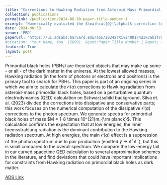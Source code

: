 ```yaml
---
title: "Corrections to Hawking Radiation from Asteroid Mass Primordial Black Holes: Numerical evaluation of dissipative effects"
collection: publications
permalink: /publication/2024-08-30-paper-title-number-1
excerpt: 'Numerically evaluated the $\mathcal{O}(\alpha)$ correction to Hawking radiation from asteroid mass primordial black holes (PBHs $10^{17}{\rm g}-10^{22}{\rm g}$) from dissipative interactions from electron/positron interactions.'
date: 2024-08-30
venue: 'PRD'
paperurl: 'https://ui.adsabs.harvard.edu/abs/2024arXiv240817423K/abstract'
#citation: 'Your Name, You. (2009). &quot;Paper Title Number 1.&quot; <i>Journal 1</i>. 1(1).'
featured: True
layout: post
---
```

Primordial black holes (PBHs) are theorized objects that may make up some - or all - of the dark matter in the universe. At the lowest allowed masses, Hawking radiation (in the form of photons or electrons and positrons) is the primary tool to search for PBHs. This paper is part of an ongoing series in which we aim to calculate the $\mathcal{O}(\alpha)$ corrections to Hawking radiation from asteroid-mass primordial black holes, based on a perturbative quantum electrodymanics (QED) calculation on Schwarzschild background. Silva et. al. (2023) divided the corrections into dissipative and conservative parts; this work focuses on the numerical computation of the dissipative $\mathcal{O}(\alpha)$ corrections to the photon spectrum. We generate spectra for primordial black holes of mass  $M = 1-8 \times 10^{21}m_{\rm planck}$. This calculation confirms the expectation that at low energies, the inner bremsstrahlung radiation is the dominant contribution to the Hawking radiation spectrum. At high energies, the main $\mathcal{O}(\alpha)$ effect is a suppression of the photon spectrum due to pair production (emitted $\gamma \rightarrow e^{+} e^{-}$), but this is small compared to the overall spectrum. We compare the low-energy tail in our curved spacetime QED calculation to several approximation schemes in the literature, and find deviations that could have important implications for constraints from Hawking radiation on primordial black holes as dark matter.

[ADS Link]({{page.paperurl}})

<!-- Recommended citation: Your Name, You. (2009). "Paper Title Number 1." <i>Journal 1</i>. 1(1). -->